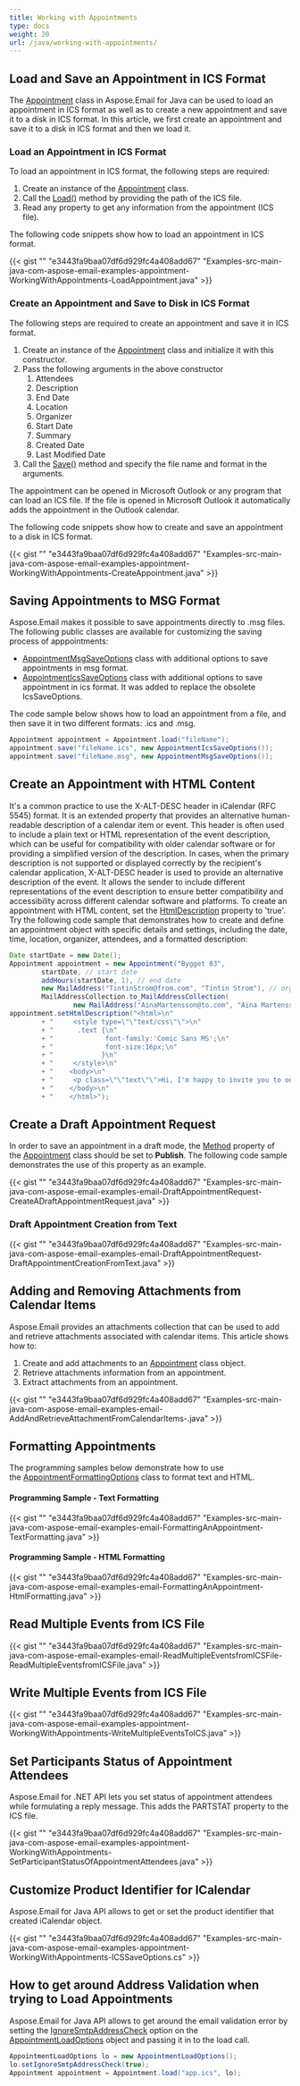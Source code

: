 ```yaml
---
title: Working with Appointments
type: docs
weight: 20
url: /java/working-with-appointments/
---
```


## **Load and Save an Appointment in ICS Format**

The [Appointment](https://reference.aspose.com/email/java/com.aspose.email/appointment/) class in Aspose.Email for Java can be used to load an appointment in ICS format as well as to create a new appointment and save it to a disk in ICS format. In this article, we first create an appointment and save it to a disk in ICS format and then we load it.

### **Load an Appointment in ICS Format**

To load an appointment in ICS format, the following steps are required:

1. Create an instance of the [Appointment](https://reference.aspose.com/email/java/com.aspose.email/appointment/) class.
1. Call the [Load()](https://reference.aspose.com/email/java/com.aspose.email/appointment/#load-java.io.InputStream-) method by providing the path of the ICS file.
1. Read any property to get any information from the appointment (ICS file).

The following code snippets show how to load an appointment in ICS format.

{{< gist "" "e3443fa9baa07df6d929fc4a408add67" "Examples-src-main-java-com-aspose-email-examples-appointment-WorkingWithAppointments-LoadAppointment.java" >}}

### **Create an Appointment and Save to Disk in ICS Format**

The following steps are required to create an appointment and save it in ICS format.

1. Create an instance of the [Appointment](https://reference.aspose.com/email/java/com.aspose.email/appointment/) class and initialize it with this constructor.
1. Pass the following arguments in the above constructor
   1. Attendees
   1. Description
   1. End Date
   1. Location
   1. Organizer
   1. Start Date
   1. Summary
   1. Created Date
   1. Last Modified Date 
1. Call the [Save()](https://reference.aspose.com/email/java/com.aspose.email/appointment/#save-java.io.OutputStream-) method and specify the file name and format in the arguments.

The appointment can be opened in Microsoft Outlook or any program that can load an ICS file. If the file is opened in Microsoft Outlook it automatically adds the appointment in the Outlook calendar.

The following code snippets show how to create and save an appointment to a disk in ICS format.

{{< gist "" "e3443fa9baa07df6d929fc4a408add67" "Examples-src-main-java-com-aspose-email-examples-appointment-WorkingWithAppointments-CreateAppointment.java" >}}

## **Saving Appointments to MSG Format**

Aspose.Email makes it possible to save appointments directly to .msg files. The following public classes are available for customizing the saving process of apppointments:

- [AppointmentMsgSaveOptions](https://reference.aspose.com/email/java/com.aspose.email/appointmentmsgsaveoptions/) class with additional options to save appointments in msg format.
- [AppointmentIcsSaveOptions](https://reference.aspose.com/email/java/com.aspose.email/appointmenticssaveoptions/) class with additional options to save appointment in ics format. It was added to replace the obsolete IcsSaveOptions.

The code sample below shows how to load an appointment from a file, and then save it in two different formats: .ics and .msg. 

```java
Appointment appointment = Appointment.load("fileName");
appointment.save("fileName.ics", new AppointmentIcsSaveOptions());
appointment.save("fileName.msg", new AppointmentMsgSaveOptions());
```

## **Create an Appointment with HTML Content**

It's a common practice to use the X-ALT-DESC header in iCalendar (RFC 5545) format. It is an extended property that provides an alternative human-readable description of a calendar item or event. This header is often used to include a plain text or HTML representation of the event description, which can be useful for compatibility with older calendar software or for providing a simplified version of the description. In cases, when the primary description is not supported or displayed correctly by the recipient's calendar application, X-ALT-DESC header is used to provide an alternative description of the event. It allows the sender to include different representations of the event description to ensure better compatibility and accessibility across different calendar software and platforms. To create an appointment with HTML content, set the [HtmlDescription](https://reference.aspose.com/email/java/com.aspose.email/appointment/#setHtmlDescription-java.lang.String-) property to 'true'. Try the following code sample that demonstrates how to create and define an appointment object with specific details and settings, including the date, time, location, organizer, attendees, and a formatted description:

```java
Date startDate = new Date();
Appointment appointment = new Appointment("Bygget 83",
        startDate, // start date
        addHours(startDate, 1), // end date
        new MailAddress("TintinStrom@from.com", "Tintin Strom"), // organizer
        MailAddressCollection.to_MailAddressCollection(
                new MailAddress("AinaMartensson@to.com", "Aina Martensson"))); // attendee
appointment.setHtmlDescription("<html>\n"
        + "     <style type=\"\"text/css\"\">\n"
        + "      .text {\n"
        + "             font-family:'Comic Sans MS';\n"
        + "             font-size:16px;\n"
        + "            }\n"
        + "     </style>\n"
        + "    <body>\n"
        + "     <p class=\"\"text\"\">Hi, I'm happy to invite you to our party.</p>\n"
        + "    </body>\n"
        + "    </html>");
```

## **Create a Draft Appointment Request**

In order to save an appointment in a draft mode, the [Method](https://reference.aspose.com/email/java/com.aspose.email/appointment/#getMethodType--) property of the [Appointment](https://reference.aspose.com/email/java/com.aspose.email/appointment/) class should be set to **Publish**. The following code sample demonstrates the use of this property as an example.

{{< gist "" "e3443fa9baa07df6d929fc4a408add67" "Examples-src-main-java-com-aspose-email-examples-email-DraftAppointmentRequest-CreateADraftAppointmentRequest.java" >}}

### **Draft Appointment Creation from Text**

{{< gist "" "e3443fa9baa07df6d929fc4a408add67" "Examples-src-main-java-com-aspose-email-examples-email-DraftAppointmentRequest-DraftAppointmentCreationFromText.java" >}}

## **Adding and Removing Attachments from Calendar Items**

Aspose.Email provides an attachments collection that can be used to add and retrieve attachments associated with calendar items. This article shows how to:

1. Create and add attachments to an [Appointment](https://reference.aspose.com/email/java/com.aspose.email/appointment/) class object.
1. Retrieve attachments information from an appointment.
1. Extract attachments from an appointment.

{{< gist "" "e3443fa9baa07df6d929fc4a408add67" "Examples-src-main-java-com-aspose-email-examples-email-AddAndRetrieveAttachmentFromCalendarItems-.java" >}}

## **Formatting Appointments**

The programming samples below demonstrate how to use the [AppointmentFormattingOptions](https://reference.aspose.com/email/java/com.aspose.email/appointmentformattingoptions/) class to format text and HTML.

#### **Programming Sample - Text Formatting**

{{< gist "" "e3443fa9baa07df6d929fc4a408add67" "Examples-src-main-java-com-aspose-email-examples-email-FormattingAnAppointment-TextFormatting.java" >}}

#### **Programming Sample - HTML Formatting**

{{< gist "" "e3443fa9baa07df6d929fc4a408add67" "Examples-src-main-java-com-aspose-email-examples-email-FormattingAnAppointment-HtmlFormatting.java" >}}

## **Read Multiple Events from ICS File**

{{< gist "" "e3443fa9baa07df6d929fc4a408add67" "Examples-src-main-java-com-aspose-email-examples-email-ReadMultipleEventsfromICSFile-ReadMultipleEventsfromICSFile.java" >}}

## **Write Multiple Events from ICS File**

{{< gist "" "e3443fa9baa07df6d929fc4a408add67" "Examples-src-main-java-com-aspose-email-examples-appointment-WorkingWithAppointments-WriteMultipleEventsToICS.java" >}}

## **Set Participants Status of Appointment Attendees**

Aspose.Email for .NET API lets you set status of appointment attendees while formulating a reply message. This adds the PARTSTAT property to the ICS file.

{{< gist "" "e3443fa9baa07df6d929fc4a408add67" "Examples-src-main-java-com-aspose-email-examples-appointment-WorkingWithAppointments-SetParticipantStatusOfAppointmentAttendees.java" >}}

## **Customize Product Identifier for ICalendar**

Aspose.Email for Java API allows to get or set the product identifier that created iCalendar object.

{{< gist "" "e3443fa9baa07df6d929fc4a408add67" "Examples-src-main-java-com-aspose-email-examples-appointment-WorkingWithAppointments-ICSSaveOptions.cs" >}}

## **How to get around Address Validation when trying to Load Appointments**

Aspose.Email for Java API allows to get around the email validation error by setting the [IgnoreSmtpAddressCheck](https://reference.aspose.com/email/java/com.aspose.email/appointmentloadoptions/#getIgnoreSmtpAddressCheck--) option on the [AppointmentLoadOptions](https://reference.aspose.com/email/java/com.aspose.email/appointmentloadoptions/#setIgnoreSmtpAddressCheck(boolean)) object and passing it in to the load call.

~~~Java
AppointmentLoadOptions lo = new AppointmentLoadOptions();
lo.setIgnoreSmtpAddressCheck(true);
Appointment appointment = Appointment.load("app.ics", lo);
~~~